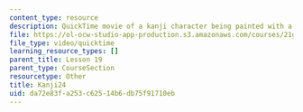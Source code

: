 ```yaml
---
content_type: resource
description: QuickTime movie of a kanji character being painted with a brush.
file: https://ol-ocw-studio-app-production.s3.amazonaws.com/courses/21g-504-japanese-iv-spring-2009/da72e83fa253c62514b6db75f91710eb_Kanji24.mov
file_type: video/quicktime
learning_resource_types: []
parent_title: Lesson 19
parent_type: CourseSection
resourcetype: Other
title: Kanji24
uid: da72e83f-a253-c625-14b6-db75f91710eb
---
```

